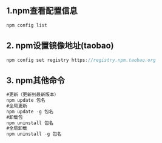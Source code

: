 ## 1.npm查看配置信息

```.java
npm config list
```

## 2. npm设置镜像地址(taobao)

```.java
npm config set registry https://registry.npm.taobao.org
```

## 3. npm其他命令

```.java
#更新（更新到最新版本）
npm update 包名
#全局更新
npm update -g 包名
#卸载包
npm uninstall 包名
#全局卸载
npm uninstall -g 包名
```

